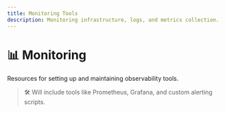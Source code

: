 ```yaml
---
title: Monitoring Tools
description: Monitoring infrastructure, logs, and metrics collection.
---
```


# 📊 Monitoring

Resources for setting up and maintaining observability tools.

> 🛠️ Will include tools like Prometheus, Grafana, and custom alerting scripts.
